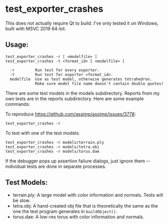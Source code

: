 # test_exporter_crashes

This does not actually require Qt to build. I've only tested it on Windows, built with MSVC 2019 64-bit.

## Usage:

```
test_exporter_crashes -r [ <modelfile> ]
test_exporter_crashes -t <format_id> [ <modelfile> ]

  -r         Run test for every exporter.
  -t         Run test for exporter <format_id>.
  modelfile  Use as test model, otherwise generates tetrahedron.
             Make sure model file name doesn't contain double quotes!
```

There are some test models in the models subdirectory. Reports from my own tests are in the reports subdirectory. Here are some example commands:

To reproduce https://github.com/assimp/assimp/issues/3778:

    test_exporter_crashes -r

To test with one of the test models:

    test_exporter_crashes -r models/terrain.ply
    test_exporter_crashes -r models/tetra.obj
    test_exporter_crashes -r models/torus.dae

If the debugger pops up assertion failure dialogs, just ignore them -- individual tests are done in separate processes.

## Test Models:

- terrain.ply: A large model with color information and normals. Tests will be slow.
- tetra.obj: A hand-created obj file that is theoretically the same as the one the test program generates in `buildObject()`.
- torus.dae: A low-res torus with color information and normals.
